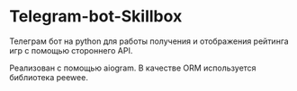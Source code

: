 # Telegram-bot-Skillbox
Телеграм бот на python для работы получения и отображения рейтинга игр с помощью стороннего API.

Реализован с помощью aiogram. В качестве ORM используется библиотека peewee.
